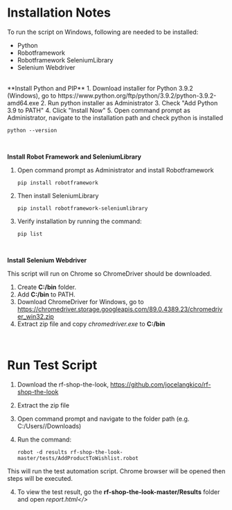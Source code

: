 # Installation Notes
To run the script on Windows, following are needed to be installed:
- Python
- Robotframework
- Robotframework SeleniumLibrary
- Selenium Webdriver 

<br/>
**Install Python and PIP**
1. Download installer for Python 3.9.2 (Windows), go to https://www.python.org/ftp/python/3.9.2/python-3.9.2-amd64.exe
2. Run python installer as Administrator
3. Check "Add Python 3.9 to PATH"
4. Click "Install Now"
5. Open command prompt as Administrator, navigate to the installation path and check python is installed
   
   ```
   python --version
   ```
<br/>

**Install Robot Framework and SeleniumLibrary**
1. Open command prompt as Administrator and install Robotframework
    
    ```
    pip install robotframework
    ```

2. Then install SeleniumLibrary
    
    ```
    pip install robotframework-seleniumlibrary
    ```
    
3. Verify installation by running the command:
    
    ```
    pip list
    ```
</br>

**Install Selenium Webdriver**

This script will run on Chrome so ChromeDriver should be downloaded.

1. Create **C:/bin** folder.
2. Add **C:/bin** to PATH.
3. Download ChromeDriver for Windows, go to https://chromedriver.storage.googleapis.com/89.0.4389.23/chromedriver_win32.zip
4. Extract zip file and copy <i>chromedriver.exe</i> to **C:/bin**
</br>

# Run Test Script

1. Download the rf-shop-the-look, https://github.com/jocelangkico/rf-shop-the-look
2. Extract the zip file   
2. Open command prompt and navigate to the folder path (e.g. C:/Users/<username>/Downloads)
3. Run the command:
   
   ```
   robot -d results rf-shop-the-look-master/tests/AddProductToWishlist.robot
   ```
   
This will run the test automation script. Chrome browser will be opened then steps will be executed.
   
4. To view the test result, go the **rf-shop-the-look-master/Results** folder and open <i>report.html</>
